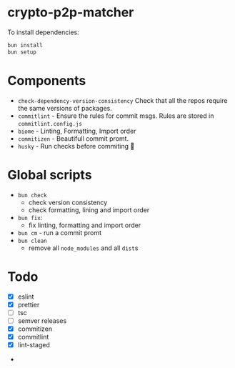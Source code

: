 # crypto-p2p-matcher

To install dependencies:

```bash
bun install
bun setup
```
# Components 
 - `check-dependency-version-consistency` Check that all the repos require the same versions of packages.
 - `commitlint` - Ensure the rules for commit msgs. Rules are stored in `commitlint.config.js` 
 - `biome` - Linting, Formatting, Import order 
 - `commitizen` - Beautifull commit promt.
 - `husky` - Run checks before commiting
 
# Global scripts
 - `bun check`
   - check version consistency 
   - check formatting, lining and import order
 - `bun fix`:
    - fix linting, formatting and import order
 - `bun cm` - run a commit promt
 - `bun clean`
    - remove all `node_modules` and all `dist`s
# Todo 
- [x] eslint
- [x] prettier 
- [ ] tsc 
- [ ] semver releases 
- [x] commitizen 
- [x] commitlint
- [x] lint-staged
- 
